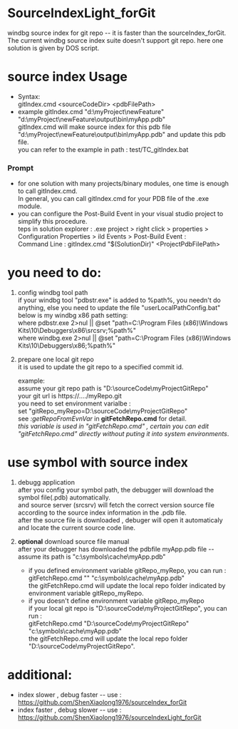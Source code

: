 

# SourceIndexLight_forGit  
windbg source index for git repo -- it is faster than the sourceIndex_forGit.  
The current windbg source index suite doesn't support git repo. here one solution is given by DOS script.

# source index Usage  
- Syntax:  
  gitIndex.cmd \<sourceCodeDir\> \<pdbFilePath\>
- example
  gitIndex.cmd "d:\myProject\newFeature" "d:\myProject\newFeature\output\bin\myApp.pdb"  
  gitIndex.cmd will make source index for this pdb file "d:\myProject\newFeature\output\bin\myApp.pdb" and update this pdb file.  
you can refer to the example in path : test/TC_gitIndex.bat  

### Prompt
-  for one solution with many projects/binary modules, one time is enough to call gitIndex.cmd.  
   In general, you can call gitIndex.cmd for your PDB file of the .exe module.
- you can configure the Post-Build Event in your visual studio project to simplify this procedure.  
  teps in solution explorer : .exe project > right click > properties > Configuration Properties > ild Events > Post-Build Event :  
  Command Line : gitIndex.cmd "$(SolutionDir)" \<ProjectPdbFilePath\>

# you need to do:
1. config windbg tool path  
if your windbg tool "pdbstr.exe" is added to %path%, you needn't do anything, else you need to update the file "userLocalPathConfig.bat"  
below is my windbg x86 path setting:  
where pdbstr.exe 2>nul || @set "path=C:\Program Files (x86)\Windows Kits\10\Debuggers\x86\srcsrv;%path%"  
where windbg.exe 2>nul || @set "path=C:\Program Files (x86)\Windows Kits\10\Debuggers\x86;%path%"  

2. prepare one local git repo  
it is used to update the git repo to a specified commit id.   

    example:   
    assume your git repo path is "D:\sourceCode\myProjectGitRepo"   
    your git url is https://..../myRepo.git   
    you need to set environment varialbe :  
    set "gitRepo_myRepo=D:\sourceCode\myProjectGitRepo"  
    see *:getRepoFromEvnVar* in **gitFetchRepo.cmd** for detail.  
    *this variable is used in "gitFetchRepo.cmd" , certain you can edit "gitFetchRepo.cmd" directly without puting it into system environments*.  

# use symbol with source index 
1. debugg application  
   after you config your symbol path, the debugger will download the symbol file(.pdb) automatically.  
   and source server (srcsrv) will fetch the correct version source file according to the source index information in the .pdb file.  
   after the source file is downloaded , debuger will open it automaticaly and locate the current source code line.  

2. **optional** download source file manual   
  after your debugger has downloaded the pdbfile myApp.pdb file -- assume its path is "c:\symbols\cache\myApp.pdb"  
   - if you defined environment variable gitRepo_myRepo, you can run :  
     gitFetchRepo.cmd "" "c:\symbols\cache\myApp.pdb"  
     the gitFetchRepo.cmd will update the local repo folder indicated by environment variable    gitRepo_myRepo.
   - if you doesn't define environment variable gitRepo_myRepo  
     if your local git repo is "D:\sourceCode\myProjectGitRepo", you can run :  
     gitFetchRepo.cmd "D:\sourceCode\myProjectGitRepo" "c:\symbols\cache\myApp.pdb"  
     the gitFetchRepo.cmd will update the local repo folder "D:\sourceCode\myProjectGitRepo".

# additional:  
- index slower , debug faster -- use : https://github.com/ShenXiaolong1976/sourceIndex_forGit  
- index faster , debug slower -- use : https://github.com/ShenXiaolong1976/sourceIndexLight_forGit

